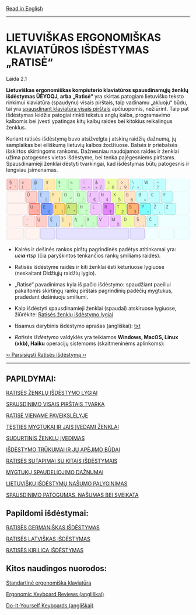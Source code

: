 [Read in English](README_eng.md)

-----------------------------------------------
# LIETUVIŠKAS ERGONOMIŠKAS KLAVIATŪROS IŠDĖSTYMAS „RATISĖ“

Laida 2.1

__Lietuviškas ergonomiškas kompiuterio klaviatūros spausdinamųjų ženklų išdėstymas ŪĖYOQJ, arba „Ratìsė“__ yra skirtas patogiam lietuviško teksto rinkimui klaviatūra (spaudynu) visais pirštais, taip vadinamu „akluoju“ būdu, tai yra [spausdinant klaviatūra visais pirštais](docs/spaud_tvarka.md) apčiuopomis, nežiūrint. Taip pat išdėstymas leidžia patogiai rinkti tekstus anglų kalba, programavimo kalbomis bei įvesti ypatingas kitų kalbų raides bei kitokius reikalingus ženklus.

Kuriant ratisės išdėstymą buvo atsižvelgta į atskirų raidžių dažnumą, jų samplaikas bei eiliškumą lietuvių kalbos žodžiuose. Balsės ir priebalsės išskirtos skirtingoms rankoms. Dažnesniau naudojamos raidės ir ženklai užima patogesnes vietas išdėstyme, bei tenka pajėgesniems pirštams. Spausdinamieji ženklai dėstyti tvarkingai, kad išdėstymas būtų patogesnis ir lengviau įsimenamas.

![Ratisės išdėstymas](docs/images/ratise.png)

+ Kairės ir dešinės rankos pirštų pagrindinės padėtys atitinkamai yra: _uei**a**·**r**tsp_ (čia paryškintos tenkančios rankų smiliams raidės).

+ Ratisės išdėstyme raidės ir kiti ženklai ẽsti keturiuose lygiuose (neskaitant Didžiųjų raidžių lygio).

 + „Ratisė“ pavadinimas kyla iš pačio išdėstymo: spaudžiant paeiliui pakaitomis skirtingų rankų pirštais pagrindinių padėčių mygtukus, pradedant dešiniuoju smiliumi.

+ Kaip išdėstyti spausdinamieji ženklai (spaudaĩ) atskiruose lygiuose, žiūrėkite: [Ratisės ženklų išdėstymo lygiai](docs/ratises_lygiai.md)

+ Išsamus darybinis išdėstymo aprašas (angliškai): [txt](SPECIFICATIONS.txt)

+ _Ratisės išdėstymo_ valdyklės yra teikiamos __Windows, MacOS, Linux (xkb), Haiku__ operacijų sistemoms (skaitmeninėms aplinkoms):

[›› Parsisiųsti Ratisės išdėstymą ‹‹](https://github.com/albuck/Ratise-layout/zipball/master)

--------------------------------------------------------------------

PAPILDYMAI:
-----------

[RATISĖS ŽENKLŲ IŠDĖSTYMO LYGIAI](docs/ratises_lygiai.md)

[SPAUSDINIMO VISAIS PIRŠTAIS TVARKA](docs/spaud_tvarka.md)

[RATISĖ VIENAME PAVEIKSLĖLYJE](docs/lek_ratise.md)

[TĘSTIES MYGTUKAI IR JAIS ĮVEDAMI ŽENKLAI](docs/testies_mygtukai.md)

[SUDURTINIS ŽENKLŲ ĮVEDIMAS](docs/sudurt_ivedimas.md)

[IŠDĖSTYMO TRŪKUMAI IR JŲ APĖJIMO BŪDAI](docs/trukumu_apejimas.md)

[RATISĖS SUTAPIMAI SU KITAIS IŠDĖSTYMAIS](docs/sutapimai.md)

[MYGTUKŲ SPAUDELIOJIMO DAŽNUMAI](docs/spaud_daznis.md)

[LIETUVIŠKŲ IŠDĖSTYMŲ NAŠUMO PALYGINIMAS](docs/palyginimas.md)

[SPAUSDINIMO PATOGUMAS, NAŠUMAS BEI SVEIKATA](docs/spaud_patoga.md)


## Papildomi išdėstymai:

[RATISĖS GERMANIŠKAS IŠDĖSTYMAS](docs/lek_ratise_germanic.md)

[RATISĖS LATVIŠKAS IŠDĖSTYMAS](docs/lek_ratise_latvian.md)

[RATISĖS KIRILICA IŠDĖSTYMAS](docs/lek_ratise_kirilica.md)


## Kitos naudingos nuorodos:

[Standartinė ergonomiška klaviatūra](https://albuck.github.io/SEL-keyboard/SKAITYK.html)

[Ergonomic Keyboard Reviews (angliškai)](http://xahlee.info/kbd/ergonomic_keyboards_index.html)

[Do-It-Yourself Keyboards (angliškai)](http://xahlee.info/kbd/diy_keyboards_index.html)
